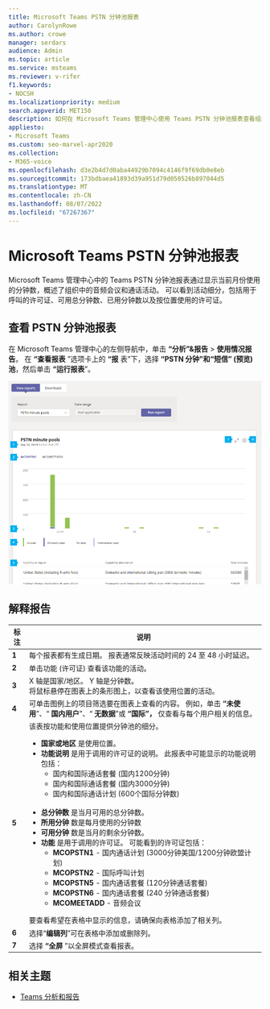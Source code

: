 ```yaml
---
title: Microsoft Teams PSTN 分钟池报表
author: CarolynRowe
ms.author: crowe
manager: serdars
audience: Admin
ms.topic: article
ms.service: msteams
ms.reviewer: v-rifer
f1.keywords:
- NOCSH
ms.localizationpriority: medium
search.appverid: MET150
description: 如何在 Microsoft Teams 管理中心使用 Teams PSTN 分钟池报表查看组织在当月内消耗的分钟数。
appliesto:
- Microsoft Teams
ms.custom: seo-marvel-apr2020
ms.collection:
- M365-voice
ms.openlocfilehash: d3e2b4d7d0aba44929b7094c4146f9f69db0e8eb
ms.sourcegitcommit: 173bdbaea41893d39a951d79d050526b897044d5
ms.translationtype: MT
ms.contentlocale: zh-CN
ms.lasthandoff: 08/07/2022
ms.locfileid: "67267367"
---
```

# <a name="microsoft-teams-pstn-minute-pools-report"></a>Microsoft Teams PSTN 分钟池报表

Microsoft Teams 管理中心中的 Teams PSTN 分钟池报表通过显示当前月份使用的分钟数，概述了组织中的音频会议和通话活动。 可以看到活动细分，包括用于呼叫的许可证、可用总分钟数、已用分钟数以及按位置使用的许可证。

## <a name="view-the-pstn-minute-pools-report"></a>查看 PSTN 分钟池报表

在 Microsoft Teams 管理中心的左侧导航中，单击 **“分析”&报告** > **使用情况报告**。 在 **“查看报表** ”选项卡上的 **“报** 表”下，选择 **“PSTN 分钟”和“短信” (预览) 池**，然后单击 **“运行报表**”。

![管理中心中 Teams PSTN 分钟池报表的屏幕截图。](../media/teams-reports-pstn-minute-pools-with-callouts.png "Microsoft Teams 管理中心中具有编号标注的 Teams PSTN 分钟池报表的屏幕截图")

## <a name="interpret-the-report"></a>解释报告

|标注 |说明  |
|--------|-------------|
|**1**   |每个报表都有生成日期。 报表通常反映活动时间的 24 至 48 小时延迟。 |
|**2**   |单击功能 (许可证) 查看该功能的活动。 |
|**3**   |X 轴是国家/地区。 Y 轴是分钟数。 <br>将鼠标悬停在图表上的条形图上，以查看该使用位置的活动。  |
|**4**   |可单击图例上的项目筛选要在图表上查看的内容。 例如，单击 **“未使用**”、“ **国内用户**”、“ **无数据**”或 **“国际”，** 仅查看与每个用户相关的信息。 |
|**5**   |该表按功能和使用位置提供分钟池的细分。 <ul><li>**国家或地区** 是使用位置。 </li><li>**功能说明** 是用于调用的许可证的说明。  此报表中可能显示的功能说明包括： <ul><li>国内和国际通话套餐 (国内1200分钟) </li><li>国内和国际通话套餐 (国内3000分钟) </li><li>国内和国际通话计划 (600个国际分钟数) </li></ul></li><br><li>**总分钟数** 是当月可用的总分钟数。</li><li>**所用分钟** 数是每月使用的分钟数</li> <li>**可用分钟** 数是当月的剩余分钟数。</li><li>**功能** 是用于调用的许可证。 可能看到的许可证包括：<ul><li>**MCOPSTN1** - 国内通话计划 (3000分钟美国/1200分钟欧盟计划) </li><li>**MCOPSTN2** - 国际呼叫计划</li><li>**MCOPSTN5** - 国内通话套餐 (120分钟通话套餐) </li><li>**MCOPSTN6** - 国内通话套餐 (240 分钟通话套餐) </li><li>**MCOMEETADD** - 音频会议</li></ul></li> </ul> 要查看希望在表格中显示的信息，请确保向表格添加了相关列。|
|**6**   |选择“**编辑列**”可在表格中添加或删除列。|
|**7**   |选择 **“全屏** ”以全屏模式查看报表。|

## <a name="related-topics"></a>相关主题

- [Teams 分析和报告](teams-reporting-reference.md)
